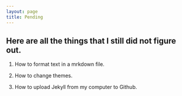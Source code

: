 ```yaml
---
layout: page
title: Pending
---
```


<h2>Here are all the things that I still did not figure out.</h2>

1. How to format text in a mrkdown file.

2. How to change themes.

3. How to upload Jekyll from my computer to Github.
